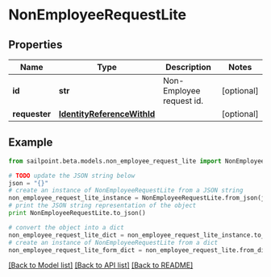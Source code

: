 # NonEmployeeRequestLite


## Properties
Name | Type | Description | Notes
------------ | ------------- | ------------- | -------------
**id** | **str** | Non-Employee request id. | [optional] 
**requester** | [**IdentityReferenceWithId**](IdentityReferenceWithId.md) |  | [optional] 

## Example

```python
from sailpoint.beta.models.non_employee_request_lite import NonEmployeeRequestLite

# TODO update the JSON string below
json = "{}"
# create an instance of NonEmployeeRequestLite from a JSON string
non_employee_request_lite_instance = NonEmployeeRequestLite.from_json(json)
# print the JSON string representation of the object
print NonEmployeeRequestLite.to_json()

# convert the object into a dict
non_employee_request_lite_dict = non_employee_request_lite_instance.to_dict()
# create an instance of NonEmployeeRequestLite from a dict
non_employee_request_lite_form_dict = non_employee_request_lite.from_dict(non_employee_request_lite_dict)
```
[[Back to Model list]](../README.md#documentation-for-models) [[Back to API list]](../README.md#documentation-for-api-endpoints) [[Back to README]](../README.md)


